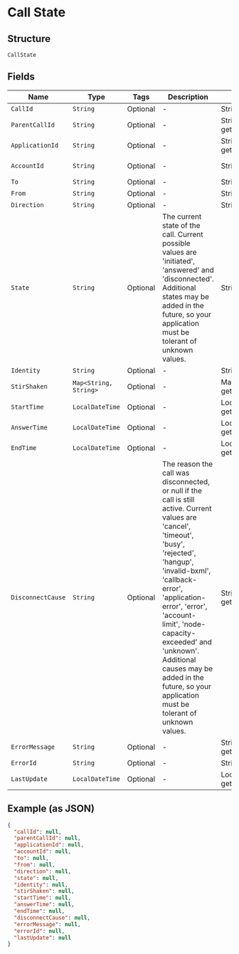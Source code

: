 
# Call State

## Structure

`CallState`

## Fields

| Name | Type | Tags | Description | Getter | Setter |
|  --- | --- | --- | --- | --- | --- |
| `CallId` | `String` | Optional | - | String getCallId() | setCallId(String callId) |
| `ParentCallId` | `String` | Optional | - | String getParentCallId() | setParentCallId(String parentCallId) |
| `ApplicationId` | `String` | Optional | - | String getApplicationId() | setApplicationId(String applicationId) |
| `AccountId` | `String` | Optional | - | String getAccountId() | setAccountId(String accountId) |
| `To` | `String` | Optional | - | String getTo() | setTo(String to) |
| `From` | `String` | Optional | - | String getFrom() | setFrom(String from) |
| `Direction` | `String` | Optional | - | String getDirection() | setDirection(String direction) |
| `State` | `String` | Optional | The current state of the call. Current possible values are 'initiated', 'answered' and 'disconnected'. Additional states may be added in the future, so your application must be tolerant of unknown values. | String getState() | setState(String state) |
| `Identity` | `String` | Optional | - | String getIdentity() | setIdentity(String identity) |
| `StirShaken` | `Map<String, String>` | Optional | - | Map<String, String> getStirShaken() | setStirShaken(Map<String, String> stirShaken) |
| `StartTime` | `LocalDateTime` | Optional | - | LocalDateTime getStartTime() | setStartTime(LocalDateTime startTime) |
| `AnswerTime` | `LocalDateTime` | Optional | - | LocalDateTime getAnswerTime() | setAnswerTime(LocalDateTime answerTime) |
| `EndTime` | `LocalDateTime` | Optional | - | LocalDateTime getEndTime() | setEndTime(LocalDateTime endTime) |
| `DisconnectCause` | `String` | Optional | The reason the call was disconnected, or null if the call is still active. Current values are 'cancel', 'timeout', 'busy', 'rejected', 'hangup', 'invalid-bxml', 'callback-error', 'application-error', 'error', 'account-limit', 'node-capacity-exceeded' and 'unknown'. Additional causes may be added in the future, so your application must be tolerant of unknown values. | String getDisconnectCause() | setDisconnectCause(String disconnectCause) |
| `ErrorMessage` | `String` | Optional | - | String getErrorMessage() | setErrorMessage(String errorMessage) |
| `ErrorId` | `String` | Optional | - | String getErrorId() | setErrorId(String errorId) |
| `LastUpdate` | `LocalDateTime` | Optional | - | LocalDateTime getLastUpdate() | setLastUpdate(LocalDateTime lastUpdate) |

## Example (as JSON)

```json
{
  "callId": null,
  "parentCallId": null,
  "applicationId": null,
  "accountId": null,
  "to": null,
  "from": null,
  "direction": null,
  "state": null,
  "identity": null,
  "stirShaken": null,
  "startTime": null,
  "answerTime": null,
  "endTime": null,
  "disconnectCause": null,
  "errorMessage": null,
  "errorId": null,
  "lastUpdate": null
}
```

